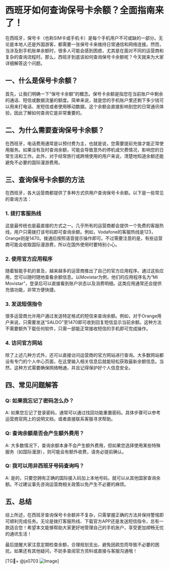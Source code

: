 # 西班牙如何查询保号卡余额？全面指南来了！

在西班牙，保号卡（也称SIM卡或手机卡）是每个手机用户不可或缺的一部分。无论是本地人还是外国游客，都需要一张保号卡来维持日常通信和网络连接。然而，当涉及到手机账单余额时，很多人可能会感到困惑，尤其是在面对不同的运营商和复杂的查询流程时。那么，西班牙到底该如何查询保号卡余额呢？今天就来为大家详细解答这个问题。

## 一、什么是保号卡余额？

首先，让我们明确一下“保号卡余额”的概念。保号卡余额是指您在当前账户中剩余的通话、短信或数据流量的额度。简单来说，就是您的手机账户里还剩下多少钱可以用来打电话、发短信或者使用移动数据。这个余额会直接影响到您的日常通讯体验，因此了解如何查询它是非常重要的。

## 二、为什么需要查询保号卡余额？

在西班牙，电话费用通常是以预付费为主，也就是说，您需要提前充值才能正常使用服务。如果没有及时查询余额，可能会导致意外的停机或欠费情况，影响您的日常生活和工作。此外，对于经常旅行或跨境使用的用户来说，清楚地知道余额还能避免不必要的国际漫游费用。

## 三、查询保号卡余额的方法

在西班牙，各大运营商都提供了多种方式供用户查询保号卡余额。以下是一些常见的查询方法：

### 1. 拨打客服热线

这是最传统也是最直接的方式之一。几乎所有的运营商都会提供一个免费的客服热线，用户只需拨打该号码即可查询余额。例如，Vodafone的客服热线是123，Orange则是1470。拨通后按照语音提示操作即可。不过需要注意的是，有些运营商可能会收取国际漫游费，所以在国外使用时要特别小心。

### 2. 使用官方应用程序

随着智能手机的普及，越来越多的运营商推出了自己的官方应用程序。通过这些应用，您可以随时随地查看余额信息。以Movistar为例，他们的应用程序名为“Mi Movistar”，登录后可以直接看到账户状态以及消费明细。这类应用通常还会提供充值功能，非常方便快捷。

### 3. 发送短信指令

很多运营商允许用户通过发送特定格式的短信来查询余额。例如，对于Orange用户来说，只需要发送“SALDO”至1470即可收到回复短信显示当前余额。这种方法不需要额外下载任何软件，只需一部能正常接收短信的手机即可完成操作。

### 4. 访问官方网站

除了上述几种方式外，还可以直接访问运营商的官方网站进行查询。大多数网站都设有专门的个人中心页面，在这里输入相关信息后就能轻松获取最新余额信息。当然，这种方式需要确保网络畅通，并且记得保护好个人信息安全。

## 四、常见问题解答

### Q: 如果我忘记了密码怎么办？
A: 如果您忘记了登录密码，通常可以通过找回功能重置密码。具体步骤可以参考运营商官网上的说明文档，或者直接联系客服寻求帮助。

### Q: 查询余额是否会产生额外费用？
A: 大多数情况下，查询余额本身不会产生额外费用，但如果您选择使用某些特殊服务（如国际漫游），则可能会有额外收费，请务必提前确认。

### Q: 我可以用非西班牙号码查询吗？
A: 是的，只要您拥有正确的国际接入码加上本地号码，就可以从其他国家查询余额。不过建议事先咨询运营商相关政策以免产生不必要的麻烦。

## 五、总结

综上所述，在西班牙查询保号卡余额并不复杂，只需掌握正确的方法并保持警惕即可顺利完成任务。无论是拨打客服热线、下载官方APP还是发送短信指令，总有一款适合您！希望本文能够帮助大家更好地管理自己的手机账户，享受更加顺畅无忧的通讯生活！

最后提醒大家注意定期检查余额，合理规划支出，避免因疏忽而导致不必要的困扰。如果还有其他疑问，不妨多查阅官方资料或直接与客服沟通哦！

[TG💪+ @jx0703 ![Image](https://github.com/user-attachments/assets/dbca1d08-cadb-493c-b0ec-ad6f7a83f270)]